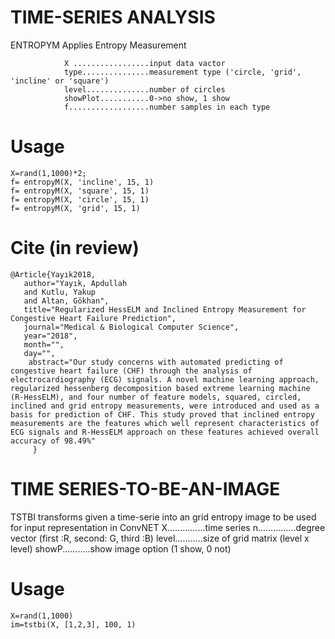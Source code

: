# TIME-SERIES ANALYSIS
ENTROPYM Applies Entropy Measurement

                X .................input data vactor
                type...............measurement type ('circle, 'grid', 'incline' or 'square')
                level..............number of circles
                showPlot...........0->no show, 1 show
                f..................number samples in each type

# Usage
    X=rand(1,1000)*2;
    f= entropyM(X, 'incline', 15, 1)
    f= entropyM(X, 'square', 15, 1)
    f= entropyM(X, 'circle', 15, 1)
    f= entropyM(X, 'grid', 15, 1)
# Cite (in review)
    @Article{Yayık2018,
       author="Yayık, Apdullah
       and Kutlu, Yakup
       and Altan, Gökhan",
       title="Regularized HessELM and Inclined Entropy Measurement for Congestive Heart Failure Prediction",
       journal="Medical & Biological Computer Science",
       year="2018",
       month="",
       day="",
        abstract="Our study concerns with automated predicting of congestive heart failure (CHF) through the analysis of electrocardiography (ECG) signals. A novel machine learning approach, regularized hessenberg decomposition based extreme learning machine (R-HessELM), and four number of feature models, squared, circled, inclined and grid entropy measurements, were introduced and used as a basis for prediction of CHF. This study proved that inclined entropy measurements are the features which well represent characteristics of ECG signals and R-HessELM approach on these features achieved overall accuracy of 98.49%"
         }


# TIME SERIES-TO-BE-AN-IMAGE
TSTBI transforms given a time-serie into an grid entropy image to be used for input representation in ConvNET
              X...............time series
              n...............degree vector (first :R, second: G, third :B)
              level...........size of grid matrix (level x level)
              showP...........show image option (1 show, 0 not)
# Usage
    X=rand(1,1000)
    im=tstbi(X, [1,2,3], 100, 1)
